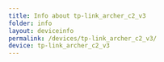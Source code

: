 ```yaml
---
title: Info about tp-link_archer_c2_v3
folder: info
layout: deviceinfo
permalink: /devices/tp-link_archer_c2_v3/
device: tp-link_archer_c2_v3
---
```

